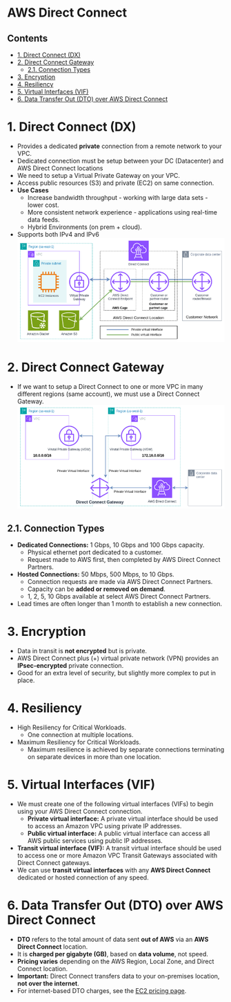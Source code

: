# AWS Direct Connect <!-- omit in toc -->

## Contents <!-- omit in toc -->

- [1. Direct Connect (DX)](#1-direct-connect-dx)
- [2. Direct Connect Gateway](#2-direct-connect-gateway)
  - [2.1. Connection Types](#21-connection-types)
- [3. Encryption](#3-encryption)
- [4. Resiliency](#4-resiliency)
- [5. Virtual Interfaces (VIF)](#5-virtual-interfaces-vif)
- [6. Data Transfer Out (DTO) over AWS Direct Connect](#6-data-transfer-out-dto-over-aws-direct-connect)

# 1. Direct Connect (DX)

- Provides a dedicated **private** connection from a remote network to your VPC.
- Dedicated connection must be setup between your DC (Datacenter) and AWS Direct Connect locations
- We need to setup a Virtual Private Gateway on your VPC.
- Access public resources (S3) and private (EC2) on same connection.
- **Use Cases**
  - Increase bandwidth throughput - working with large data sets - lower cost.
  - More consistent network experience - applications using real-time data feeds.
  - Hybrid Environments (on prem + cloud).
- Supports both IPv4 and IPv6
  ![AWS Direct Connect Diagram](/Images/Networking%20&%20Content%20Delivery/AWSDirectConnectDiagram.png)

# 2. Direct Connect Gateway

- If we want to setup a Direct Connect to one or more VPC in many different regions (same account), we must use a Direct Connect Gateway.
  ![Direct Connect Gateway](/Images/Networking%20&%20Content%20Delivery/AWSDirectConnectGateway.png)

## 2.1. Connection Types

- **Dedicated Connections:** 1 Gbps, 10 Gbps and 100 Gbps capacity.
  - Physical ethernet port dedicated to a customer.
  - Request made to AWS first, then completed by AWS Direct Connect Partners.
- **Hosted Connections:** 50 Mbps, 500 Mbps, to 10 Gbps.
  - Connection requests are made via AWS Direct Connect Partners.
  - Capacity can be **added or removed on demand**.
  - 1, 2, 5, 10 Gbps available at select AWS Direct Connect Partners.
- Lead times are often longer than 1 month to establish a new connection.

# 3. Encryption

- Data in transit is **not encrypted** but is private.
- AWS Direct Connect plus (+) virtual private network (VPN) provides an **IPsec-encrypted** private connection.
- Good for an extra level of security, but slightly more complex to put in place.

# 4. Resiliency

- High Resiliency for Critical Workloads.
  - One connection at multiple locations.
- Maximum Resiliency for Critical Workloads.
  - Maximum resilience is achieved by separate connections terminating on separate devices in more than one location.

# 5. Virtual Interfaces (VIF)

- We must create one of the following virtual interfaces (VIFs) to begin using your AWS Direct Connect connection.
  - **Private virtual interface:** A private virtual interface should be used to access an Amazon VPC using private IP addresses.
  - **Public virtual interface:** A public virtual interface can access all AWS public services using public IP addresses.
- **Transit virtual interface (VIF):** A transit virtual interface should be used to access one or more Amazon VPC Transit Gateways associated with Direct Connect gateways.
- We can use **transit virtual interfaces** with any **AWS Direct Connect** dedicated or hosted connection of any speed.

# 6. Data Transfer Out (DTO) over AWS Direct Connect

- **DTO** refers to the total amount of data sent **out of AWS** via an **AWS Direct Connect** location.
- It is **charged per gigabyte (GB)**, based on **data volume**, not speed.
- **Pricing varies** depending on the AWS Region, Local Zone, and Direct Connect location.
- **Important:** Direct Connect transfers data to your on-premises location, **not over the internet**.
- For internet-based DTO charges, see the [EC2 pricing page](https://aws.amazon.com/directconnect/pricing/).
